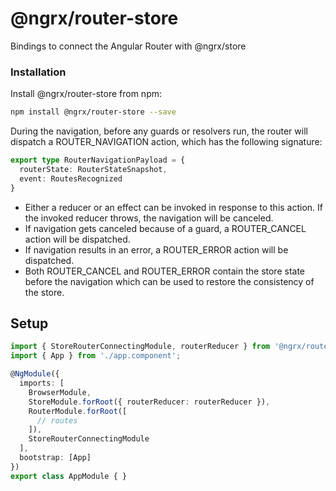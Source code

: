 # @ngrx/router-store

Bindings to connect the Angular Router with @ngrx/store

### Installation
Install @ngrx/router-store from npm:

```bash
npm install @ngrx/router-store --save
```

During the navigation, before any guards or resolvers run, the router will dispatch a ROUTER_NAVIGATION action, which has the following signature:

```ts
export type RouterNavigationPayload = {
  routerState: RouterStateSnapshot,
  event: RoutesRecognized
}
```

- Either a reducer or an effect can be invoked in response to this action. If the invoked reducer throws, the navigation will be canceled.
- If navigation gets canceled because of a guard, a ROUTER_CANCEL action will be dispatched.
- If navigation results in an error, a ROUTER_ERROR action will be dispatched.
- Both ROUTER_CANCEL and ROUTER_ERROR contain the store state before the navigation which can be used to restore the consistency of the store.

## Setup

```ts
import { StoreRouterConnectingModule, routerReducer } from '@ngrx/router-store';
import { App } from './app.component';

@NgModule({
  imports: [
    BrowserModule,
    StoreModule.forRoot({ routerReducer: routerReducer }),
    RouterModule.forRoot([
      // routes
    ]),
    StoreRouterConnectingModule
  ],
  bootstrap: [App]
})
export class AppModule { }
```
